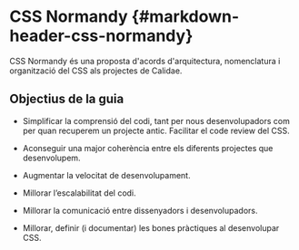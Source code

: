 # CSS Normandy {#markdown-header-css-normandy}

CSS Normandy és una proposta d'acords d'arquitectura, nomenclatura i organització del CSS als projectes de Calidae.

## Objectius de la guia

* Simplificar la comprensió del codi, tant per nous desenvolupadors com per quan recuperem un projecte antic. Facilitar el code review del CSS.

* Aconseguir una major coherència entre els diferents projectes que desenvolupem.

* Augmentar la velocitat de desenvolupament.

* Millorar l’escalabilitat del codi.

* Millorar la comunicació entre dissenyadors i desenvolupadors.

* Millorar, definir \(i documentar\) les bones pràctiques al desenvolupar CSS.



